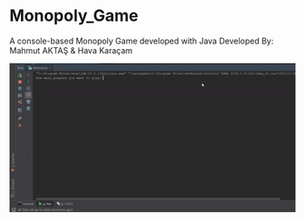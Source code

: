 # Monopoly_Game
A console-based Monopoly Game developed with Java
Developed By: Mahmut AKTAŞ & Hava Karaçam

![Monopoly Demo](https://github.com/mahmutaktas/Monopoly_Game/blob/master/monopoly_gif.gif)
